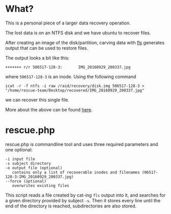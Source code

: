 What?
=====

This is a personal piece of a larger data recovery operation.

The lost data is on an NTFS disk and we have ubuntu to recover files.

After creating an image of the disk/partition, carving data with [fls](https://wiki.sleuthkit.org/index.php?title=Fls) generates output that can be used to restore files.

The output looks a bit like this:
```
+++++++ r/r 506517-128-3:       IMG_20160929_200337.jpg
```
where `506517-128-3` is an inode. Using the following command 
```
icat -r -f ntfs -i raw /raid/recovery/disk.img 506517-128-3 > "/home/rescue-team/Desktop/recovered/IMG_20160929_200337.jpg"
``` 
we can recover this single file.

More about the above can be found [here](https://help.ubuntu.com/community/DataRecovery).

rescue.php
==========

rescue.php is commandline tool and uses three required parameters and one optional:

```
-i input file
-s subject directory
-o output file (optional)
   contains only a list of recoverable inodes and filenames (06517-128-3:IMG_20160929_200337.jpg)
--force (optional)
   overwrites existing files
```

This script reads a file created by cat-ing `fls` output into it, and searches for a given directory provided by subject `-s`.
Then it stores every line until the end of the directory is reached, subdirectories are also stored.
